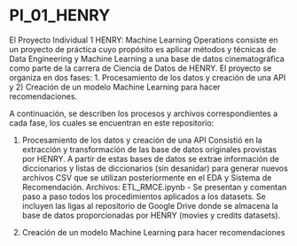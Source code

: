 ﻿# PI_01_HENRY
El Proyecto Individual 1 HENRY: Machine Learning Operations consiste en un proyecto de práctica cuyo propósito es aplicar métodos y técnicas de Data Engineering y Machine Learning a una base de datos cinematográfica como parte de la carrera de Ciencia de Datos de HENRY. El proyecto se organiza en dos fases: 1. Procesamiento de los datos y creación de una API y 2) Creación de un modelo Machine Learning para hacer recomendaciones. 

A continuación, se describen los procesos y archivos correspondientes a cada fase, los cuales se encuentran en este repositorio:

1) Procesamiento de los datos y creación de una API
   Consistió en la extracción y transformación de las base de datos originales provistas por HENRY. A partir de estas bases de datos se extrae información de diccionarios y listas de diccionarios (sin desanidar) para generar nuevos archivos CSV que se utilizan posteriormente en el EDA y Sistema de Recomendación.
Archivos:
ETL_RMCE.ipynb - Se presentan y comentan paso a paso todos los procedimientos aplicados a los datasets. Se incluyen las ligas al repositorio de Google Drive donde se almacena la base de datos proporcionadas por HENRY (movies y credits datasets).

3) Creación de un modelo Machine Learning para hacer recomendaciones
